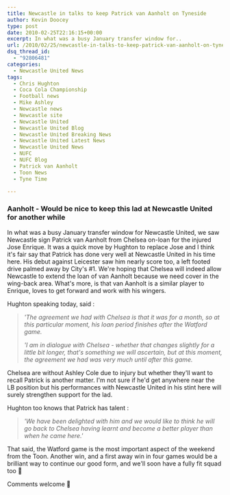 ```yaml
---
title: Newcastle in talks to keep Patrick van Aanholt on Tyneside
author: Kevin Doocey
type: post
date: 2010-02-25T22:16:15+00:00
excerpt: In what was a busy January transfer window for..
url: /2010/02/25/newcastle-in-talks-to-keep-patrick-van-aanholt-on-tyneside/
dsq_thread_id:
  - "92806481"
categories:
  - Newcastle United News
tags:
  - Chris Hughton
  - Coca Cola Championship
  - Football news
  - Mike Ashley
  - Newcastle news
  - Newcastle site
  - Newcastle United
  - Newcastle United Blog
  - Newcastle United Breaking News
  - Newcastle United Latest News
  - Newcastle United News
  - NUFC
  - NUFC Blog
  - Patrick van Aanholt
  - Toon News
  - Tyne Time

---
```

### Aanholt - Would be nice to keep this lad at Newcastle United for another while

In what was a busy January transfer window for Newcastle United, we saw Newcastle sign Patrick van Aanholt from Chelsea on-loan for the injured Jose Enrique. It was a quick move by Hughton to replace Jose and I think it's fair say that Patrick has done very well at Newcastle United in his time here. His debut against Leicester saw him nearly score too, a left footed drive palmed  away by City's #1. We're hoping that Chelsea will indeed allow Newcastle to extend the loan of van Aanholt because we need cover in the wing-back area. What's more, is that van Aanholt is a similar player to Enrique, loves to get forward and work with his wingers.

Hughton speaking today, said :

> _'The agreement we had with Chelsea is that it was for a month, so at this particular moment, his loan period finishes after the Watford game._
>
> _'I am in dialogue with Chelsea - whether that changes slightly for a little bit longer, that's something we will ascertain, but at this moment, the agreement we had was very much until after this game._


Chelsea are without Ashley Cole due to injury but whether they'll want to recall Patrick is another matter. I'm not sure if he'd get anywhere near the LB position but his performances with Newcastle United in his stint here will surely strengthen support for the lad.

Hughton too knows that Patrick has talent :

> _'We have been delighted with him and we would like to think he will go back to Chelsea having learnt and become a better player than when he came here.'_

That said, the Watford game is the most important aspect of the weekend from the Toon. Another win, and a first away win in four games would be a brilliant way to continue our good form, and we'll soon have a fully fit squad too 🙂

Comments welcome 🙂
